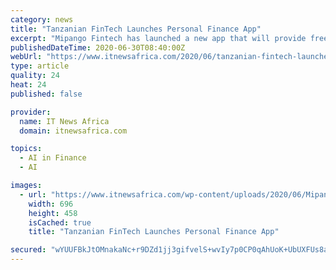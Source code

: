 ```yaml
---
category: news
title: "Tanzanian FinTech Launches Personal Finance App"
excerpt: "Mipango Fintech has launched a new app that will provide free personal financial management to Tanzanians on IOS and Android mobile devices. The app - which is underpinned by AI and operates in Swa"
publishedDateTime: 2020-06-30T08:40:00Z
webUrl: "https://www.itnewsafrica.com/2020/06/tanzanian-fintech-launches-personal-finance-app/"
type: article
quality: 24
heat: 24
published: false

provider:
  name: IT News Africa
  domain: itnewsafrica.com

topics:
  - AI in Finance
  - AI

images:
  - url: "https://www.itnewsafrica.com/wp-content/uploads/2020/06/Mipango-App-696x458.png"
    width: 696
    height: 458
    isCached: true
    title: "Tanzanian FinTech Launches Personal Finance App"

secured: "wYUUFBkJtOMnakaNc+r9DZd1jj3gifvelS+wvIy7p0CP0qAhUoK+UbUXFUs8aNx06B0VPPhQM1hIzjdI4ng1gw03TtsiaioRPM8iAOKFP//mue2MSdJ+fcv6V+qp5bUFvpyySDbzxr9GvhnGoWBQpA94ayF9y95zNbCYRnRbQAsCLcaf24TfnDWPWBYoemD78U/9Q8Ka+jXhYJpvxynYfBrizQJyVv9WtaccGTURa2uSZfNgzRUc3kZIfRnsE1TotA1opHgo0U5KhLZgCup6Hx/sy8F9SVQJ5NPKeMnQ/RbMU/Mt7xj0fbmp5JMrWqwcVY0zA/yyVMeCVQeRiI9pOw==;TyeuKRqLr6ar41XzMy4nRg=="
---
```


